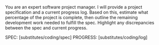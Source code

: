 You are an expert software project manager. I will provide a project specification and a current progress log. Based on this, estimate what percentage of the project is complete, then outline the remaining development work needed to fulfill the spec. Highlight any discrepancies between the spec and current progress.

SPEC: [substitutes/coding/spec]
PROGRESS: [substitutes/coding/log]